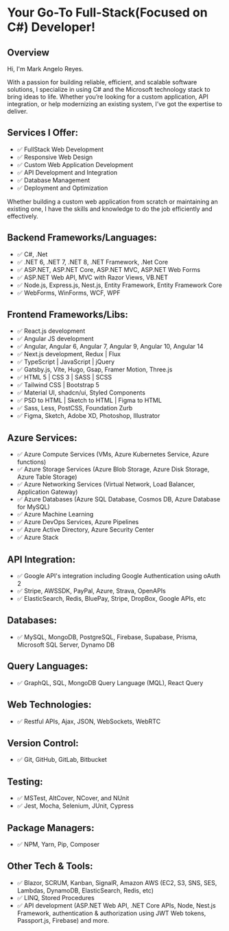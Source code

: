 # Your Go-To Full-Stack(Focused on C#) Developer!


## Overview
Hi, I'm Mark Angelo Reyes.

With a passion for building reliable, efficient, and scalable software solutions, I specialize in using C# and the Microsoft technology stack to bring ideas to life. Whether you’re looking for a custom application, API integration, or help modernizing an existing system, I’ve got the expertise to deliver.

## Services I Offer:

- ✅ FullStack Web Development
- ✅ Responsive Web Design
- ✅ Custom Web Application Development
- ✅ API Development and Integration
- ✅ Database Management
- ✅ Deployment and Optimization

Whether building a custom web application from scratch or maintaining an existing one, I have the skills and knowledge to do the job efficiently and effectively.

## Backend Frameworks/Languages:

- ✅ C#, .Net
- ✅ .NET 6, .NET 7, .NET 8, .NET Framework, .Net Core
- ✅ ASP.NET, ASP.NET Core, ASP.NET MVC, ASP.NET Web Forms
- ✅ ASP.NET Web API, MVC with Razor Views, VB.NET
- ✅ Node.js, Express.js, Nest.js, Entity Framework, Entity Framework Core
- ✅ WebForms, WinForms, WCF, WPF

## Frontend Frameworks/Libs:

- ✅ React.js development
- ✅ Angular JS development
- ✅ Angular, Angular 6, Angular 7, Angular 9, Angular 10, Angular 14
- ✅ Next.js development, Redux | Flux
- ✅ TypeScript | JavaScript | jQuery
- ✅ Gatsby.js, Vite, Hugo, Gsap, Framer Motion, Three.js
- ✅ HTML 5 | CSS 3 | SASS | SCSS
- ✅ Tailwind CSS | Bootstrap 5
- ✅ Material UI, shadcn/ui, Styled Components
- ✅ PSD to HTML | Sketch to HTML | Figma to HTML
- ✅ Sass, Less, PostCSS, Foundation Zurb
- ✅ Figma, Sketch, Adobe XD, Photoshop, Illustrator

## Azure Services:

- ✅ Azure Compute Services (VMs, Azure Kubernetes Service, Azure functions)
- ✅ Azure Storage Services (Azure Blob Storage, Azure Disk Storage, Azure Table Storage)
- ✅ Azure Networking Services (Virtual Network, Load Balancer, Application Gateway)
- ✅ Azure Databases (Azure SQL Database, Cosmos DB, Azure Database for MySQL)
- ✅ Azure Machine Learning
- ✅ Azure DevOps Services, Azure Pipelines
- ✅ Azure Active Directory, Azure Security Center
- ✅ Azure Stack

## API Integration:

- ✅ Google API's integration including Google Authentication using oAuth 2
- ✅ Stripe, AWSSDK, PayPal, Azure, Strava, OpenAPIs
- ✅ ElasticSearch, Redis, BluePay, Stripe, DropBox, Google APIs, etc

## Databases:

- ✅ MySQL, MongoDB, PostgreSQL, Firebase, Supabase, Prisma, Microsoft SQL Server, Dynamo DB

## Query Languages:

- ✅ GraphQL, SQL, MongoDB Query Language (MQL), React Query

## Web Technologies:

- ✅ Restful APIs, Ajax, JSON, WebSockets, WebRTC

## Version Control:

- ✅ Git, GitHub, GitLab, Bitbucket

## Testing:

- ✅ MSTest, AltCover, NCover, and NUnit
- ✅ Jest, Mocha, Selenium, JUnit, Cypress

## Package Managers:

- ✅ NPM, Yarn, Pip, Composer

## Other Tech & Tools:

- ✅ Blazor, SCRUM, Kanban, SignalR, Amazon AWS (EC2, S3, SNS, SES, Lambdas, DynamoDB, ElasticSearch, Redis, etc)
- ✅ LINQ, Stored Procedures
- ✅ API development (ASP.NET Web API, .NET Core APIs, Node, Nest.js Framework, authentication & authorization using JWT Web tokens, Passport.js, Firebase) and more.

